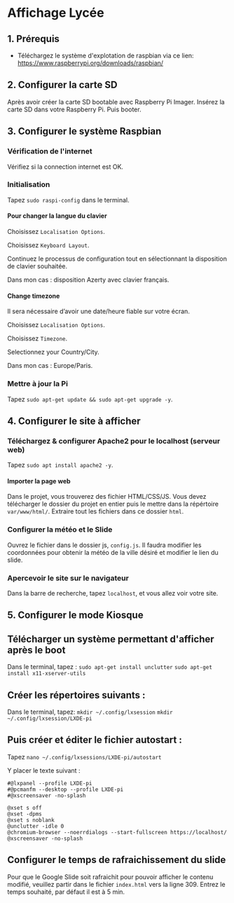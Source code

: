 # Affichage Lycée

## 1. Prérequis
* Téléchargez le système d'explotation de raspbian via ce lien:
https://www.raspberrypi.org/downloads/raspbian/

## 2. Configurer la carte SD
Après avoir créer la carte SD bootable avec Raspberry Pi Imager.
Insérez la carte SD dans votre Raspberry Pi.
Puis booter.

## 3. Configurer le système Raspbian
### Vérification de l'internet
Vérifiez si la connection internet est OK.

### Initialisation
Tapez `sudo raspi-config` dans le terminal.

#### Pour changer la langue du clavier
Choisissez `Localisation Options`.

Choisissez `Keyboard Layout`.

Continuez le processus de configuration tout en sélectionnant la disposition de clavier souhaitée.

Dans mon cas : disposition Azerty avec clavier français.

#### Change timezone
Il sera nécessaire d’avoir une date/heure fiable sur votre écran.

Choisissez `Localisation Options`.

Choisissez `Timezone`.

Selectionnez your Country/City.

Dans mon cas : Europe/Paris.

### Mettre à jour la Pi

Tapez `sudo apt-get update && sudo apt-get upgrade -y`.

## 4. Configurer le site à afficher 

### Téléchargez & configurer Apache2 pour le localhost (serveur web)

Tapez `sudo apt install apache2 -y`.

#### Importer la page web
Dans le projet, vous trouverez des fichier HTML/CSS/JS.
Vous devez télécharger le dossier du projet en entier puis le mettre dans la répértoire `var/www/html/`.
Extraire tout les fichiers dans ce dossier `html`.

### Configurer la météo et le Slide
Ouvrez le fichier dans le dossier js, `config.js`.
Il faudra modifier les coordonnées pour obtenir la météo de la ville désiré et modifier le lien du slide.

### Apercevoir le site sur le navigateur
Dans la barre de recherche, tapez `localhost`, et vous allez voir votre site.

## 5. Configurer le mode Kiosque

## Télécharger un système permettant d'afficher après le boot
Dans le terminal, tapez :
`sudo apt-get install unclutter`
`sudo apt-get install x11-xserver-utils`

## Créer les répertoires suivants :
Dans le terminal, tapez:
`mkdir ~/.config/lxsession`
`mkdir ~/.config/lxsession/LXDE-pi`

## Puis créer et éditer le fichier autostart : 
Tapez `nano ~/.config/lxsessions/LXDE-pi/autostart`

Y placer le texte suivant :
```
#@lxpanel --profile LXDE-pi
#@pcmanfm --desktop --profile LXDE-pi
#@xscreensaver -no-splash	

@xset s off
@xset -dpms
@xset s noblank
@unclutter -idle 0
@chromium-browser --noerrdialogs --start-fullscreen https://localhost/
@xscreensaver -no-splash	
```

## Configurer le temps de rafraichissement du slide
Pour que le Google Slide soit rafraichit pour pouvoir afficher le contenu modifié, veuillez partir dans le fichier `index.html` vers la ligne 309.
Entrez le temps souhaité, par défaut il est à 5 min. 
